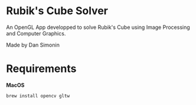 # Rubik's Cube Solver
An OpenGL App developped to solve Rubik's Cube using Image Processing and Computer Graphics.

Made by Dan Simonin

# Requirements

**MacOS**
```bash
brew install opencv gltw
```